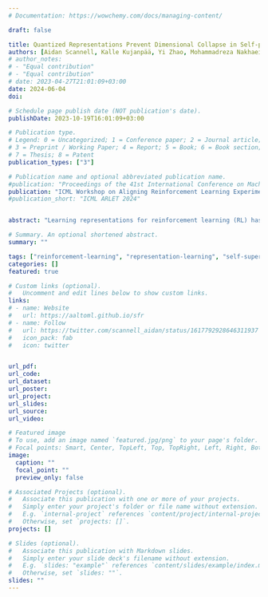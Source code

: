 ```yaml
---
# Documentation: https://wowchemy.com/docs/managing-content/

draft: false

title: Quantized Representations Prevent Dimensional Collapse in Self-predictive RL
authors: [Aidan Scannell, Kalle Kujanpää, Yi Zhao, Mohammadreza Nakhaei, Arno Solin, Joni Pajarinen]
# author_notes:
# - "Equal contribution"
# - "Equal contribution"
# date: 2023-04-27T21:01:09+03:00
date: 2024-06-04
doi: 

# Schedule page publish date (NOT publication's date).
publishDate: 2023-10-19T16:01:09+03:00

# Publication type.
# Legend: 0 = Uncategorized; 1 = Conference paper; 2 = Journal article;
# 3 = Preprint / Working Paper; 4 = Report; 5 = Book; 6 = Book section;
# 7 = Thesis; 8 = Patent
publication_types: ["3"]

# Publication name and optional abbreviated publication name.
#publication: "Proceedings of the 41st International Conference on Machine Learning (ICML)"
publication: "ICML Workshop on Aligning Reinforcement Learning Experimentalists and Theorists (ARLET)"
#publication_short: "ICML ARLET 2024"


abstract: "Learning representations for reinforcement learning (RL) has shown much promise for continuous control. We propose an efficient representation learning method using only a self-supervised latent-state consistency loss. Our approach employs an encoder and a dynamics model to map observations to latent states and predict future latent states, respectively. We achieve high performance and prevent representation collapse by quantizing the latent representation such that the rank of the representation is empirically preserved. Our method, named iQRL: implicitly Quantized Reinforcement Learning, is straightforward, compatible with any model-free RL algorithm, and demonstrates excellent performance by outperforming other recently proposed representation learning methods in continuous control benchmarks from DeepMind Control Suite."

# Summary. An optional shortened abstract.
summary: ""

tags: ["reinforcement-learning", "representation-learning", "self-supervised-learning", "continuous-control"]
categories: []
featured: true

# Custom links (optional).
#   Uncomment and edit lines below to show custom links.
links:
# - name: Website
#   url: https://aaltoml.github.io/sfr
# - name: Follow
#   url: https://twitter.com/scannell_aidan/status/1617792928646311937
#   icon_pack: fab
#   icon: twitter


url_pdf: 
url_code: 
url_dataset:
url_poster: 
url_project:
url_slides:
url_source: 
url_video:

# Featured image
# To use, add an image named `featured.jpg/png` to your page's folder. 
# Focal points: Smart, Center, TopLeft, Top, TopRight, Left, Right, BottomLeft, Bottom, BottomRight.
image:
  caption: ""
  focal_point: ""
  preview_only: false

# Associated Projects (optional).
#   Associate this publication with one or more of your projects.
#   Simply enter your project's folder or file name without extension.
#   E.g. `internal-project` references `content/project/internal-project/index.md`.
#   Otherwise, set `projects: []`.
projects: []

# Slides (optional).
#   Associate this publication with Markdown slides.
#   Simply enter your slide deck's filename without extension.
#   E.g. `slides: "example"` references `content/slides/example/index.md`.
#   Otherwise, set `slides: ""`.
slides: ""
---
```

